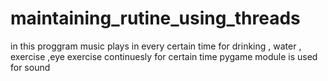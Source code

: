 # maintaining_rutine_using_threads
in this proggram music plays in every certain time for drinking , water , exercise ,eye exercise continuesly for certain time
pygame module is used for sound
